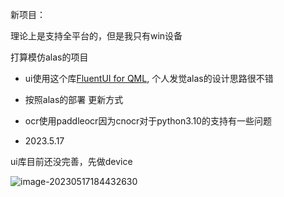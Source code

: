 新项目：

理论上是支持全平台的，但是我只有win设备

打算模仿alas的项目

- ui使用这个库[FluentUI for QML](https://github.com/zhuzichu520/FluentUI), 个人发觉alas的设计思路很不错
- 按照alas的部署 更新方式
- ocr使用paddleocr因为cnocr对于python3.10的支持有一些问题



- 2023.5.17

ui库目前还没完善，先做device

![image-20230517184432630](https://runhey-img-stg1.oss-cn-chengdu.aliyuncs.com/img2/202305171844003.png)